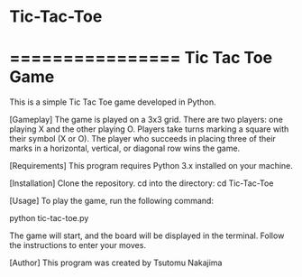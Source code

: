 # Tic-Tac-Toe
================
Tic Tac Toe Game
================
This is a simple Tic Tac Toe game developed in Python.

[Gameplay]
The game is played on a 3x3 grid. There are two players: one playing X and the other playing O. Players take turns marking a square with their symbol (X or O). The player who succeeds in placing three of their marks in a horizontal, vertical, or diagonal row wins the game.

[Requirements]
This program requires Python 3.x installed on your machine.

[Installation]
Clone the repository.
cd into the directory: cd Tic-Tac-Toe

[Usage]
To play the game, run the following command:

python tic-tac-toe.py

The game will start, and the board will be displayed in the terminal. Follow the instructions to enter your moves.

[Author]
This program was created by Tsutomu Nakajima